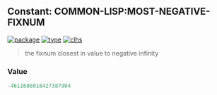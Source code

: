 ## Constant: COMMON-LISP:MOST-NEGATIVE-FIXNUM
[![package](https://img.shields.io/badge/Package-COMMON--LISP-5f9ea0.svg?style=social&colorA=999999)](../) [![type](https://img.shields.io/badge/Type-Constant-5f9ea0.svg?style=social&colorA=999999)](../#constant) [![clhs](https://img.shields.io/badge/CLHS-MOST--NEGATIVE--FIXNUM-5f9ea0.svg?style=social&colorA=999999)](http://www.lispworks.com/documentation/HyperSpec/Body/v_most_p.htm) 

> the fixnum closest in value to negative infinity

### Value
```cl
-4611686018427387904
```

